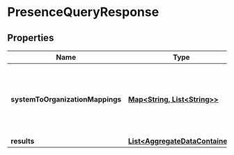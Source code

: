 
# PresenceQueryResponse

## Properties
Name | Type | Description | Notes
------------ | ------------- | ------------- | -------------
**systemToOrganizationMappings** | [**Map&lt;String, List&lt;String&gt;&gt;**](List.md) | A mapping from system presence to a list of organization presence ids |  [optional]
**results** | [**List&lt;AggregateDataContainer&gt;**](AggregateDataContainer.md) |  |  [optional]



